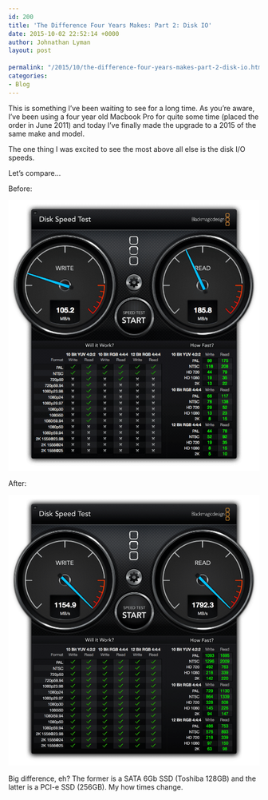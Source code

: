 ```yaml
---
id: 200
title: 'The Difference Four Years Makes: Part 2: Disk IO'
date: 2015-10-02 22:52:14 +0000
author: Johnathan Lyman
layout: post

permalink: "/2015/10/the-difference-four-years-makes-part-2-disk-io.html"
categories:
- Blog
---
```

This is something I’ve been waiting to see for a long time. As you’re aware, I’ve been using a four year old Macbook Pro for quite some time (placed the order in June 2011) and today I’ve finally made the upgrade to a 2015 of the same make and model.

The one thing I was excited to see the most above all else is the disk I/O speeds.

Let’s compare…

Before:

![Screenshot 2015-10-02 16.42.35](/assets/images/2015/10/Screenshot-2015-10-02-16.42.35.png?resize=525%2C565&ssl=1)

After:

![Screen Shot 2015-10-02 at 4.40.41 PM](/assets/images/2015/10/Screen-Shot-2015-10-02-at-4.40.41-PM.png?resize=525%2C565&ssl=1)

Big difference, eh? The former is a SATA 6Gb SSD (Toshiba 128GB) and the latter is a PCI-e SSD (256GB). My how times change.